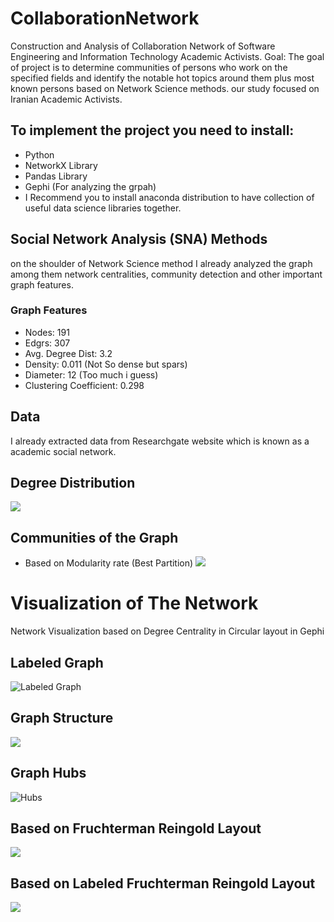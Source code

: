 # CollaborationNetwork
Construction and Analysis of Collaboration Network of Software Engineering and Information Technology Academic Activists. Goal: The goal of project is to determine communities of persons who work on the specified fields and identify the notable hot topics around them plus most known persons based on Network Science methods. our study focused on Iranian Academic Activists.
## To implement the project you need to install:
* Python
* NetworkX Library
* Pandas Library
* Gephi (For analyzing the grpah)
* I Recommend you to install anaconda distribution to have collection of useful data science libraries together.
## Social Network Analysis (SNA) Methods 
on the shoulder of Network Science method I already analyzed the graph among them network centralities, community detection and other important graph features.
### Graph Features
* Nodes: 191
* Edgrs: 307
* Avg. Degree Dist: 3.2
* Density: 0.011 (Not So dense but spars)
* Diameter: 12 (Too much i guess)
* Clustering Coefficient: 0.298
## Data
I already extracted data from Researchgate website which is known as a academic social network.
## Degree Distribution
![](https://github.com/MohammadHeydari/CollaborationNetwork/blob/master/Degree_Distributions.png)
## Communities of the Graph
* Based on Modularity rate (Best Partition)
![](https://github.com/MohammadHeydari/CollaborationNetwork/blob/master/Modularity_Community.png)
# Visualization of The Network
 Network Visualization based on Degree Centrality in Circular layout in Gephi
 ## Labeled Graph
 ![Labeled Graph](https://github.com/MohammadHeydari/CollaborationNetwork/blob/master/Labeled%20Graph.png)
 ## Graph Structure 
 ![](https://github.com/MohammadHeydari/CollaborationNetwork/blob/master/Graph.png)
 ## Graph Hubs 
 ![Hubs](https://github.com/MohammadHeydari/CollaborationNetwork/blob/master/Graph%20Hubs.png)
 ## Based on Fruchterman Reingold Layout
 ![](https://github.com/MohammadHeydari/CollaborationNetwork/blob/master/Graph%20Visualization.png)
 ## Based on Labeled Fruchterman Reingold Layout
 ![](https://github.com/MohammadHeydari/CollaborationNetwork/blob/master/Untitled.png)
 
